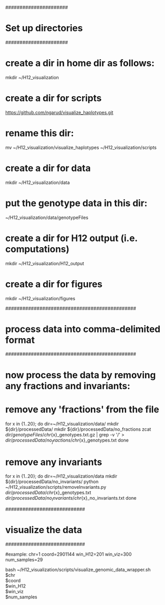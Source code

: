 ######################
# Set up directories #
######################

# create a dir in home dir as follows:
mkdir ~/H12_visualization

# create a dir for scripts
https://github.com/ngarud/visualize_haplotypes.git
# rename this dir:
mv ~/H12_visualization/visualize_haplotypes ~/H12_visualization/scripts

# create a dir for data
mkdir ~/H12_visualization/data
# put the genotype data in this dir:
~/H12_visualization/data/genotypeFiles

# create a dir for H12 output (i.e. computations)
mkdir ~/H12_visualization/H12_output

# create a dir for figures
mkdir ~/H12_visualization/figures

##############################################
# process data into comma-delimited format   #
##############################################

# now process the data by removing any fractions and invariants:
# remove any 'fractions' from the file
for x in {1..20}; do
    dir=~/H12_visualization/data/
    mkdir ${dir}/processedData/
    mkdir ${dir}/processedData/no_fractions
    zcat ${dir}/genotypeFiles/chr${x}_genotypes.txt.gz | grep -v '/' > ${dir}/processedData/no_fractions/chr${x}_genotypes.txt 
done

# remove any invariants
for x in {1..20}; do
    dir=~/H12_visualization/data
    mkdir ${dir}/processedData/no_invariants/
    python ~/H12_visualization/scripts/removeInvariants.py ${dir}/processedData/chr${x}_genotypes.txt ${dir}/processedData/no_invariants/chr${x}_no_invariants.txt 
done

############################
# visualize the data       #
############################

#example:
chr=1
coord=2901144
win_H12=201
win_viz=300
num_samples=29

bash ~/H12_visualization/scripts/visualize_genomic_data_wrapper.sh \
    $chr \
    $coord \
    $win_H12 \
    $win_viz \
    $num_samples

